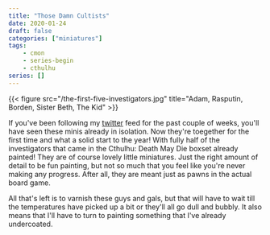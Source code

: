 ```yaml
---
title: "Those Damn Cultists"
date: 2020-01-24
draft: false
categories: ["miniatures"]
tags:
    - cmon
    - series-begin
    - cthulhu
series: []
---
```


{{< figure src="/the-first-five-investigators.jpg" title="Adam, Rasputin, Borden, Sister Beth, The Kid" >}}

If you've been following my [twitter] feed for the past couple of weeks, you'll have seen these minis already in isolation. Now they're toegether for the first time and what a solid start to the year! With fully half of the investigators that came in the Cthulhu: Death May Die boxset already painted! They are of course lovely little miniatures. Just the right amount of detail to be fun painting, but not so much that you feel like you're never making any progress. After all, they are meant just as pawns in the actual board game.

All that's left is to varnish these guys and gals, but that will have to wait till the temperatures have picked up a bit or they'll all go dull and bubbly. It also means that I'll have to turn to painting something that I've already undercoated.

[twitter]: https://twitter.com/peter_kuehne